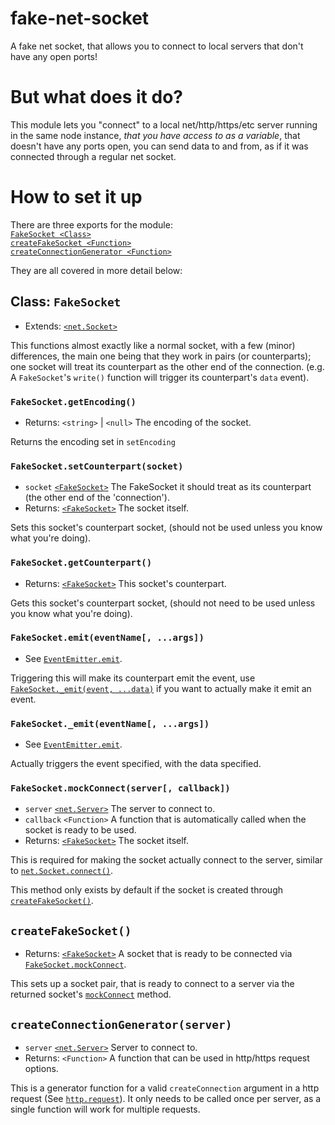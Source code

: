 # fake-net-socket  
A fake net socket, that allows you to connect to local servers that don't have any open ports!  
# But what does it do?  
This module lets you "connect" to a local net/http/https/etc server running in the same node instance, *that you have access to as a variable*, that doesn't have any ports open, you can send data to and from, as if it was connected through a regular net socket.  
# How to set it up  
There are three exports for the module:  
[`FakeSocket <Class>`](#class-fakesocket)  
[`createFakeSocket <Function>`](#createfakesocket)  
[`createConnectionGenerator <Function>`](#createconnectiongenerator)  
  
They are all covered in more detail below:  

## Class: `FakeSocket`  
  
* Extends: [`<net.Socket>`](https://nodejs.org/api/net.html#class-netsocket)  
  
This functions almost exactly like a normal socket, with a few (minor) differences, the main one being that they work in pairs (or counterparts); one socket will treat its counterpart as the other end of the connection. (e.g. A `FakeSocket`'s `write()` function will trigger its counterpart's `data` event).  

### `FakeSocket.getEncoding()`  
* Returns: `<string>` | `<null>` The encoding of the socket.  
  
Returns the encoding set in `setEncoding`  

### `FakeSocket.setCounterpart(socket)`  
* `socket` [`<FakeSocket>`](#class-fakesocket) The FakeSocket it should treat as its counterpart (the other end of the 'connection').  
* Returns: [`<FakeSocket>`](#class-fakesocket) The socket itself.  
  
Sets this socket's counterpart socket, (should not be used unless you know what you're doing).  

### `FakeSocket.getCounterpart()`  
* Returns: [`<FakeSocket>`](#class-fakesocket) This socket's counterpart.  
  
Gets this socket's counterpart socket, (should not need to be used unless you know what you're doing).  

### `FakeSocket.emit(eventName[, ...args])`  
* See [`EventEmitter.emit`](https://nodejs.org/api/events.html#emitteremiteventname-args).  
  
Triggering this will make its counterpart emit the event, use [`FakeSocket._emit(event, ...data)`](#fakesocketemiteventname-args-1) if you want to actually make it emit an event.  

### `FakeSocket._emit(eventName[, ...args])`  
* See [`EventEmitter.emit`](https://nodejs.org/api/events.html#emitteremiteventname-args).  
  
Actually triggers the event specified, with the data specified.  

### `FakeSocket.mockConnect(server[, callback])`  
* `server` [`<net.Server>`](https://nodejs.org/api/net.html#class-netserver) The server to connect to.
* `callback` `<Function>` A function that is automatically called when the socket is ready to be used.  
* Returns: [`<FakeSocket>`](#class-fakesocket) The socket itself.  
  
This is required for making the socket actually connect to the server, similar to [`net.Socket.connect()`](https://nodejs.org/api/net.html#socketconnect).  

This method only exists by default if the socket is created through [`createFakeSocket()`](#createfakesockets).  

## `createFakeSocket()`  
* Returns: [`<FakeSocket>`](#class-fakesocket) A socket that is ready to be connected via [`FakeSocket.mockConnect`](#fakesocketmockconnectserver).  
  
This sets up a socket pair, that is ready to connect to a server via the returned socket's [`mockConnect`](#fakesocketmockconnectserver) method.  

## `createConnectionGenerator(server)`  
* `server` [`<net.Server>`](https://nodejs.org/api/net.html#class-netserver) Server to connect to.   
* Returns: `<Function>` A function that can be used in http/https request options.  
  
This is a generator function for a valid `createConnection` argument in a http request (See [`http.request`](https://nodejs.org/api/http.html#httprequestoptions-callback)). It only needs to be called once per server, as a single function will work for multiple requests.